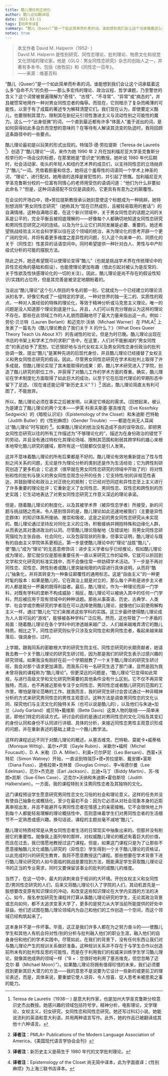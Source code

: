 ```yaml
---
title: 酷儿理论的正统化
author: 酷儿论坛翻译组
date: 2021-03-11
tags: [同声传译]
summary: “酷儿（Queer）”是一个如此简单而朴素的词。谁能想到我们会让这个词承载着这么多“自命不凡”的负担——那么多宏伟的理论、政治议程、哲学课题，乃至警世的含义？这个词曾被普遍理解为“奇怪”、“古怪”、“不寻常”、“异常”或“病态的”，并且被惯常地用作一种对男女同性恋者的侮辱。而现在，它则暗示了复杂而稀薄的可能性，以至于有了成篇的著述专为解释清楚它们。
notoc: true
---
```


> 本文作者 David M. Halperin（1952- ）  
> David M. Halperin 是性别研究、同性恋理论、批判理论、物质文化和视觉文化领域的理论家。他是《GLQ：男女同性恋研究》杂志的创始人之一，并著有多本书，包括《放牧前》和《同性恋一百年》。  
> ——来源：维基百科  

“酷儿（Queer）”是一个如此简单而朴素的词。谁能想到我们会让这个词承载着这么多“自命不凡”的负担——那么多宏伟的理论、政治议程、哲学课题，乃至警世的含义？这个词曾被普遍理解为“奇怪”、“古怪”、“不寻常”、“异常”或“病态的”，并且被惯常地用作一种对男女同性恋者的侮辱。而现在，它则暗示了复杂而稀薄的可能性，以至于有了成篇的著述专为解释清楚它们。我们现在认为，即使要定义酷儿，也要限制其潜力，限制其在新纪元引领性激进主义与流动性别之可能性的魔力。这么一个“出身低微”的词，一个直到最近都有许多“体面人”羞于说出的词，是如何获得如此多自负而空想的意味的？在等待有人解读其流变的轨迹时，我将回顾这条路径中的一些要点。

酷儿理论最初是以玩笑的形式出现的。特瑞莎·德·劳拉提斯（Teresa de Lauretis [^1]）创造了“酷儿理论”一词，来作为她 1990 年 2 月在加利福尼亚大学圣克鲁斯分校举行的一场会议的标题，在那里她是“意识史”的教授。她听说 1980 年代后期时，社会活动家、街头的年轻人和纽约艺术界的成员们，以支持同性恋的立场抛弃了“酷儿”一词。凭借着胆量和信念，她将这个羞辱性的词语同一个学术上神圣的词，“理论”，进行配对。她用语的选择是冒犯性的，并引起了愤慨。加利福尼亚大学圣克鲁斯分校的一位富有同情心的老师用受伤的语调问道：“他们为什么非要如此命名？”但是，这种词语搭配不仅仅是调皮的，它更具有有意为之的颠覆性。

在会议的开场白中，德•劳拉提斯教授承认她刻意使这个标题成为一种挑衅。她特别想消除“男女同性恋研究”（她称其为“现在已然成形，且被轻易取用的套话”）的自满情绪，这种自满暗示着，在这个新兴领域中，关于男女同性恋的话题之间的关系是公平的，完全平衡且被彻底理解的——好像每个人都确切地知道女同性恋研究和男同性恋研究之间的连结，以及为什么让它们共同发展是必要、重要的。她还希望挑战经验主义社会科学家以往在这个领域的统治，来为理论化的思考开辟一个更广阔的空间，并将有着更多维度之差异性的问题，引入这个向来单一的、同质化的关于（同性恋）性差异的话语空间中。同时希望提供一种针对白人、男性与中产阶级式分析的可能的摆脱方法。

除此之外，她还希望既可以使理论变得“酷儿”（也就是挑战学术界在传统理论中的异性恋视角的基础和假设），也能使理论更加有趣（借此引起对被认为是反常的、关于性欲及性快感理论化的一切的关注）。因此，酷儿理论是尚不存在的假设性知识/实践的占位符，但是其完善是被坚定地期盼着的。

当说出“酷儿理论”这个引人侧目的专名的那一刻，它就成为一个已经建立的理论流派的名字，好像它构成了一组特定的学说，一种对世界的独一无二的、实质性的观点，一种对人类经验的特殊的理论化，等效于精神分析或马克思主义理论。唯一的问题是没人知道那个理论到底是什么。并且，人们可以有充分理由认为这样的理论不存在。那些在此领域工作的人礼貌而圆融地尽了最大力量来指出这一点。例如：劳伦·贝兰特（Lauren Berlant）和迈克尔·沃纳（Michael Warner）在 PMLA[^2] 上发表了一篇名为《酷儿理论教会了我们关于 X 的什么？》（What Does Queer Theory Teach Us About X?）的告诫性的社论，但是为时已晚。酷儿理论出现在书店的书架上和学术工作的求职广告中，在这里，人们对不能删减的“男女同性恋”的表述给予了宽恕。它还很好地与当代女权主义及男女同性恋身份政治的批判协调一致，提出“酷儿”是某种先进的后现代身份，并且酷儿理论已经接替了女权主义和男女同性恋研究的假设。因此，尽管男女同性恋研究在学术和批判上取得了许多成就，但酷儿理论实现了其未能取得的成果：即，酷儿学术研究进入了学院，创造了酷儿研究的职位工作，并获得了对酷儿工作的学术方面的尊重。确实，酷儿理论在学术制度化方面取得了如此巨大的成功，以至于它在后现代理论的早期形态中留下了足迹。（现在谁还能记得“新历史主义”？）[^3] 因此，酷儿理论简直太有利可图了，不能放弃。

所以，酷儿理论必须在事实之后被发明，以满足它唤起的需求。（回想起来，被认为是建立了酷儿理论的两个文本——伊芙·科索夫斯基·塞吉维克（Eve Kosofsky Sedgwick）的《暗柜认识论》（Epistemology of the Closet）和朱迪斯·巴特勒（Judith Butler）的《性别麻烦》（Gender Trouble）——都是在尚无人耳闻过“酷儿理论”时写就的 [^4]。如果酷儿理论的统治没有造成不良的误导效应，即把男女同性恋研究以往的所有工作描述为“不够理论化的”，描述为在身份政治的错觉下的劳动，并且没有通过特权化其理论场域、限制其范围和削弱其跨学科的雄心来根本地窄化酷儿研究的疆域，那所有这一切就都仅仅是引人发笑。 

这并不意味着酷儿理论的所有后果都是不好的。酷儿理论有效地重新提出了性与性别之间关系的问题，无论是作为理论分析的类别还是作为生活经验；它为跨性别研究创造了更多机会；它追求（很早就在男女同性恋研究的领域中开始了的）将对性别和性的批判与狭义的男女同性恋观念分开的任务；它支持性/别的非规范性表达，并鼓励理论和政治上对正统化的抵制；它已经对恐同症和异性恋至上主义进行了许多重要的理论批评；它重新定义了女同性恋、男同性恋、双性恋和跨性别的历史实践；它生动地表达了对男女同性恋研究工作意义深远的理论承诺。


但是，随着酷儿理论的制度化，以及其被学术界（被异性恋学者）所接受，新的问题与挑战随之而来。令人感到惊异的是，酷儿理论如此迅速地被我们（主要是异性恋群体）的知识体系所接纳、推崇和吸收，这是之前的男女同性恋研究从未实现的。酷儿理论通过坚持反对同化主义的立场，积极接纳并拥抱特殊和边缘化人群，从而表达其对激进政治的认同。尽管酷儿理论隐秘地（及错误地）将男女同性恋研究描绘为主张自由、社会同化，以及包容现状的形象，但事实证明，酷儿理论与既有的自由主义学院体系更相近。第一步是使酷儿理论中的“理论”战胜“酷儿”，使“酷儿”成为“理论”的无恶意修饰词：进步主义学者似乎已经推论，假如酷儿理论成为理论，那它就仅仅是那些重要任务一直以来研究工作的延伸。它就可以折回到文学和文化研究的标准实践中，而不会像往常一样妨碍学术活动。下一步是不再对同性恋、双性恋、跨性别者或酷儿里突破局限的内容进行具体说明，从而将“酷儿”抽象化，并将其转变为一种象征颠覆性的通用标志。这是“自由主义”的一种更时髦的版本：如果是酷儿的，它在政治上就是对立的，那么每个声称是进步主义者的人都是能分一杯羹的既得利益者。最后，酷儿理论，作为一种理论而非一门学科，对既有学科的垄断不构成威胁：相反，酷儿理论可以被纳入其中的任何一门学科，然后被应用于现有领域中的种种话题。那些从事英语、历史、古典学、人类学、社会学或宗教研究的学者现在可以选择使用酷儿理论，就像他们以前使用解构主义一样，通过“酷儿化”它们来推进这些学科的实践。这三步最终使得酷儿理论成为人人皆可玩的“游戏”，能够被各种学科广泛应用。然而，这也导致了一个矛盾的局面：随着酷儿理论在各个学科中的渗透越来越广泛，人们越来越难弄清它的酷儿特质。相比之下，同性恋研究则似乎只涉及女同性恋和男同性恋者，看起来越来越落后、强调身份、过时。 

上学期，跟我同系的密歇根大学的研究生院主任、同性恋研究的长期贡献者，她请我去教一个关于酷儿理论的研究生研讨班，因为那是我们的研究生表示过感兴趣的研究领域。如果我没有刚好在前一个学期就教了一个关于酷儿理论的研究生研讨班，我会对那个请求更加满意。而我系只有一名研究生选了那门课，显然是因为我未曾将我的课程称为“酷儿理论”。但更深远的问题是，“酷儿理论”已变得如此常规，与进行高级文学和文化研究所需要的其他条件没有什么区别。它不仅不再异常独特，而且，也不再接近那些专注于女同性恋、男同性恋或者酷儿研究的范围的工作里，哪怕是理论范畴的工作。就我而言，我的研究生研讨会尝试通过一种非精神分析的方式来研究男同性恋的男性主观意识。这种方法是调查男同性恋的文化认同、探究他们与主流文化的独特关系（也可以说是酷儿的），以及他们与朱迪•加兰（Judy Garland）或贝特•戴维斯（Bette Davis）这类人物的联结——简单来说，即他们特定的阅读方式。研讨会的目的是通过对男同性恋的文化习俗及其变幻的身份认同和身份不认同进行详细、具体的分析，来接近同性恋男性主观意识形成的问题，并在重新表述的基础上建立一个酷儿教学法。 

这样的课程远远不同于对酷儿理论的概述，从塞吉维克、巴特勒、莫妮卡•威蒂格（Monique Wittig）、盖尔•卢宾（Gayle Rubin）、米歇尔•福柯（Michel Foucault）、D. A. 米勒（D. A. Miller）、利奥•贝尔萨尼（Leo Bersani）、西蒙•沃特尼（Simon Watney）开始，一直谈到特瑞莎•德•劳拉提斯、戴安娜•富斯（Diana Fuss）、道格拉斯•克林普（Douglas Crimp）、李•埃德尔曼（Lee Edelman）、厄尔•杰克逊（Earl Jackson）、比迪•马丁（Biddy Martin）、苏-埃朗•凯斯（Sue-Ellen Case）、迈克尔•沃纳和朱迪斯•霍伯斯坦（Judith Halberstam）。一方面，我的课程特别关注男同性恋者及其独特的文化。


这门课程预设学生愿意研究男同性恋文化习俗的社会和理论意义。这样的任务并没有使自己抽象化或概括化，至少在最初不会：因为它必须从对社会现象本身的近距离审视出发，并且不能避开与男同性恋者在情感上的亲密接触。它不会很快地上升到每个人都能轻易理解的理论概括性中，否则意味着学生们对男同性恋者的生活细节不一定熟悉或感兴趣。换句话说，课程的主题丝毫不减地“酷儿”。 


酷儿理论特质经常是从男女同性恋者生活的日常现实中抽象出来的。但那并没有削弱它的重要性。就像我上面列举的那样，对权威酷儿理论的概述有着巨大的价值，而且在过去，我已情愿地教授过这门课程。但是，如果这门课程只是为了让那些不愿意接触酷儿文化或酷儿研究的（异性恋）学生得到一个关于酷儿理论的资格证，以此完成时兴的研究生教育，我将不愿意教授这门课程。那些想要在学术背景下进行酷儿理论研究的人如今面临的挑战是要找到方法，既能满足学生获取酷儿理论证书的正当的专业需求，同时又要保留该事业的批判的或酷儿的维度。


当然了，在这一切中，最大的讽刺来自于规训的大环境。开创女权主义和女同性恋/男同性恋研究的人们，后来又将酷儿理论引入了学院的人们，其动机首先是一股想要改变原有知识理论的冲动，和改变这些知识理论在大学内实践的方法的决心。如今，报名参加研究生课程并打算从事酷儿理论研究的学生，无论其政治背景或志向如何，都不太追求变革大学了，更多的是努力从大学当前所能提供的好处中获益。他们还试图在酷儿理论领域内为自己和他们的工作创造一个空间，而这个领域已经构筑起来了。 


这本身并不是一件坏事。毕竟，这正是我们许多人都在为之努力奋斗的——使酷儿学生和其他人有机会将对性/别的分析与批判融入他们的职业生涯，融入他们的自身身份和他们的学术实践中。尽管如此，在我们的背景下，没有任何东西让我们对与酷儿理论产生的规训关系做好准备。这种规训关系并不存在于与学生合作以创造前所未有的批判性反思的可能性，而是在于利用我们的权威来训练学生学习酷儿理论，就像其他成熟的领域一样（“B +：您很好地利用了塞吉维克，但您忽略了迈克尔·慕（Michael Moon）”）。如果酷儿理论将拥有值得珍惜的未来，我们必须要找到更新其巨大潜力的方法——我的意思不是说要为它设计一些新的或更前卫的理论表述，而是，具体来说，要重塑它使人讶异、令人惊喜、促人思考未被思索之事的能力。

[^1]: Teresa de Lauretis（1938-- ) 是意大利作家，也是加州大学圣克鲁斯分校意识史杰出教授。她感兴趣的领域包括符号学，精神分析，电影理论，文学理论，女权主义，妇女研究，女同性恋和同性恋研究。她还写过科幻小说。她能说流利的英语和意大利语，并用两种语言写作。此外，她的作品已被翻译成其他十六种语言。
[^2]: **译者注**：PMLA= Publications of the Modern Language Association of America，《美国现代语言学协会会刊》
[^3]: **译者注**：新历史主义是萌生于 1980 年代的文学批判理论。
[^4]: **译者注**：Epistemology of the Closet 尚无简中译本，此为字面直译；《性别麻烦》为上海三联书店译本。
